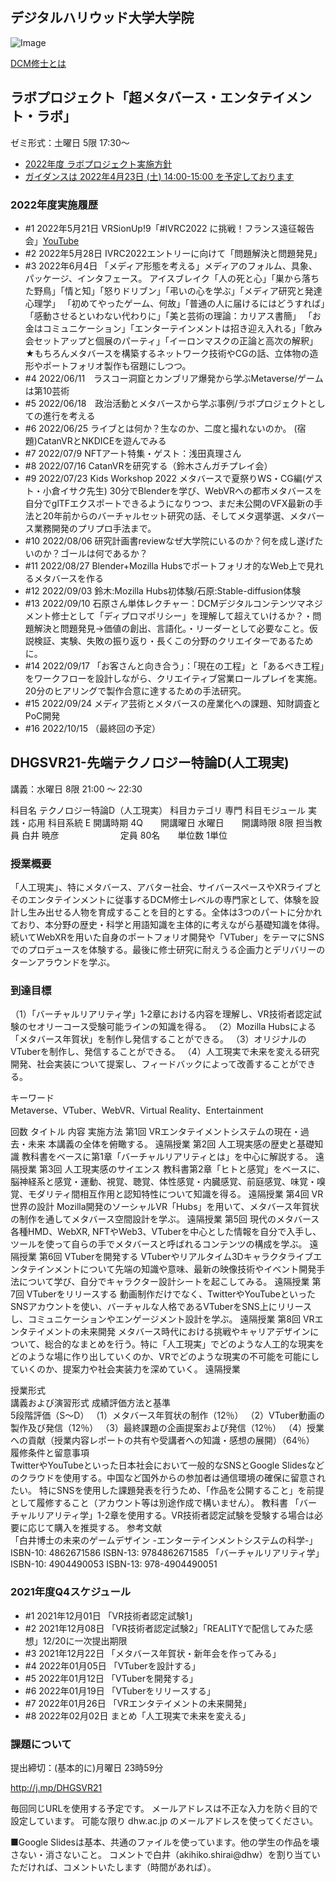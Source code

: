 ## デジタルハリウッド大学大学院

![Image](https://akihiko.shirai.as/dhgs/assets/202111-avatars.png)

[DCM修士とは](https://gs.dhw.ac.jp/education/dcm/) 

## ラボプロジェクト「超メタバース・エンタテイメント・ラボ」

ゼミ形式：土曜日 5限 17:30～

- [2022年度 ラボプロジェクト実施方針](https://gs.dhw.ac.jp/uploads/labproject.pdf)
- [ガイダンスは 2022年4月23日 (土) 14:00-15:00 を予定しております](https://twitter.com/o_ob/status/1496132127787991040?s=20&t=f-0XRRVndIA1qkLFmcFSAQ)

### 2022年度実施履歴
- #1 2022年5月21日 VRSionUp!9「#IVRC2022 に挑戦！フランス遠征報告会」[YouTube](https://www.youtube.com/watch?v=YRlzcQI-Z_s)
- #2 2022年5月28日 IVRC2022エントリーに向けて「問題解決と問題発見」
- #3 2022年6月4日 「メディア形態を考える」メディアのフォルム、具象、パッケージ、インタフェース。
アイスブレイク「人の死と心」「巣から落ちた野鳥」「情と知」「怒りドリブン」「弔いの心を学ぶ」「メディア研究と発達心理学」
「初めてやったゲーム、何故」「普通の人に届けるにはどうすれば」「感動させるといわない代わりに」「美と芸術の理論：カリアス書簡」
「お金はコミュニケーション」「エンターテインメントは招き迎え入れる」「飲み会セットアップと個展のパーティ」「イーロンマスクの正論と高次の解釈」
★もちろんメタバースを構築するネットワーク技術やCGの話、立体物の造形やポートフォリオ製作も宿題にしつつ。
- #4 2022/06/11　ラスコー洞窟とカンブリア爆発から学ぶMetaverse/ゲームは第10芸術
- #5 2022/06/18　政治活動とメタバースから学ぶ事例/ラボプロジェクトとしての進行を考える
- #6 2022/06/25 ライブとは何か？生なのか、二度と撮れないのか。 (宿題)CatanVRとNKDICEを遊んでみる
- #7 2022/07/9 NFTアート特集・ゲスト：浅田真理さん
- #8 2022/07/16 CatanVRを研究する（鈴木さんガチプレイ会）
- #9 2022/07/23 Kids Workshop 2022 メタバースで夏祭りWS・CG編(ゲスト・小倉イサク先生)
30分でBlenderを学び、WebVRへの都市メタバースを自分でglTFエクスポートできるようになりつつ、まだ未公開のVFX最新の手法と20年前からのバーチャルセット研究の話、そしてメタ選挙選、メタバース業務開発のプリプロ手法まで。
- #10 2022/08/06 研究計画書reviewなぜ大学院にいるのか？何を成し遂げたいのか？ゴールは何であるか？
- #11 2022/08/27 Blender+Mozilla Hubsでポートフォリオ的なWeb上で見れるメタバースを作る
- #12 2022/09/03 鈴木:Mozilla Hubs初体験/石原:Stable-diffusion体験
- #13 2022/09/10 石原さん単体レクチャー：DCMデジタルコンテンツマネジメント修士として「ディプロマポリシー」を理解して超えていけるか？・問題解決と問題発見→価値の創出、言語化。・リーダーとして必要なこと。仮説検証、実験、失敗の振り返り・長くこの分野のクリエイターであるために。
- #14 2022/09/17 「お客さんと向き合う」：「現在の工程」と「あるべき工程」をワークフローを設計しながら、クリエイティブ営業ロールプレイを実施。20分のヒアリングで製作合意に達するための手法研究。
- #15 2022/09/24 メディア芸術とメタバースの産業化への課題、知財調査とPoC開発
- #16 2022/10/15 （最終回の予定）



## DHGSVR21-先端テクノロジー特論D(人工現実) 

講義：水曜日 8限 21:00 ～ 22:30 

科目名	テクノロジー特論D（人工現実）
科目カテゴリ	専門
科目モジュール	実践・応用
科目系統	E
開講時期	4Q　　開講曜日	水曜日　　開講時限	8限
担当教員	白井 暁彦　　　　　　　定員	80名　　単位数	1単位

### 授業概要	
「人工現実」、特にメタバース、アバター社会、サイバースペースやXRライブとそのエンタテインメントに従事するDCM修士レベルの専門家として、体験を設計し生み出せる人物を育成することを目的とする。全体は3つのパートに分かれており、本分野の歴史・科学と用語知識を主体的に考えながら基礎知識を体得。続いてWebXRを用いた自身のポートフォリオ開発や「VTuber」をテーマにSNSでのプロデュースを体験する。最後に修士研究に耐えうる企画力とデリバリーのターンアラウンドを学ぶ。

### 到達目標	
（1）「バーチャルリアリティ学」1‐2章における内容を理解し、VR技術者認定試験のセオリーコース受験可能ラインの知識を得る。
（2）Mozilla Hubsによる「メタバース年賀状」を制作し発信することができる。
（3）オリジナルのVTuberを制作し、発信することができる。
（4）人工現実で未来を変える研究開発、社会実装について提案し、フィードバックによって改善することができる。

キーワード	
Metaverse、VTuber、WebVR、Virtual Reality、Entertainment

回数	タイトル	内容	実施方法
第1回	
VRエンタテイメントシステムの現在・過去・未来
本講義の全体を俯瞰する。
遠隔授業
第2回	
人工現実感の歴史と基礎知識
教科書をベースに第1章「バーチャルリアリティとは」を中心に解説する。
遠隔授業
第3回	
人工現実感のサイエンス
教科書第2章「ヒトと感覚」をベースに、脳神経系と感覚・運動、視覚、聴覚、体性感覚・内臓感覚、前庭感覚、味覚・嗅覚、モダリティ間相互作用と認知特性について知識を得る。
遠隔授業
第4回	
VR世界の設計
Mozilla開発のソーシャルVR「Hubs」を用いて、メタバース年賀状の制作を通してメタバース空間設計を学ぶ。
遠隔授業
第5回	
現代のメタバース
各種HMD、WebXR, NFTやWeb3、VTuberを中心とした情報を自分で入手し、ツールを使って自らの手でメタバースと呼ばれるコンテンツの構成を学ぶ。
遠隔授業
第6回	
VTuberを開発する
VTuberやリアルタイム3Dキャラクタライブエンタテインメントについて先端の知識や意味、最新の映像技術やイベント開発手法について学び、自分でキャラクター設計シートを起こしてみる。
遠隔授業
第7回	
VTuberをリリースする
動画制作だけでなく、TwitterやYouTubeといったSNSアカウントを使い、バーチャルな人格であるVTuberをSNS上にリリースし、コミュニケーションやエンゲージメント設計を学ぶ。
遠隔授業
第8回	
VRエンタテイメントの未来開発
メタバース時代における挑戦やキャリアデザインについて、総合的なまとめを行う。特に「人工現実」でどのような人工的な現実をどのような場に作り出していくのか、VRでどのような現実の不可能を可能にしていくのか、提案力や社会実装力を深めていく。
遠隔授業

授業形式	
講義および演習形式
成績評価方法と基準	
5段階評価（S～D）
（1）メタバース年賀状の制作（12％）
（2）VTuber動画の製作及び発信（12％）
（3）最終課題の企画提案および発信（12％）
（4）授業への貢献（授業内容レポートの共有や受講者への知識・感想の展開）（64％）
履修条件と留意事項	
TwitterやYouTubeといった日本社会において一般的なSNSとGoogle Slidesなどのクラウドを使用する。中国など国外からの参加者は通信環境の確保に留意されたい。
特にSNSを使用した課題発表を行うため、「作品を公開すること」を前提として履修すること（アカウント等は別途作成で構いません）。
教科書	
「バーチャルリアリティ学」1-2章を使用する。VR技術者認定試験を受験する場合は必要に応じて購入を推奨する。
参考文献	
「白井博士の未来のゲームデザイン -エンターテインメントシステムの科学-」ISBN-10: 4862671586 ISBN-13: 9784862671585
「バーチャルリアリティ学」 ISBN-10: 4904490053 ISBN-13: 978-4904490051

### 2021年度Q4スケジュール

- #1 2021年12月01日 「VR技術者認定試験1」
- #2 2021年12月08日 「VR技術者認定試験2」「REALITYで配信してみた感想」12/20に一次提出期限
- #3 2021年12月22日 「メタバース年賀状・新年会を作ってみる」
- #4 2022年01月05日 「VTuberを設計する」
- #5 2022年01月12日 「VTuberを開発する」
- #6 2022年01月19日 「VTuberをリリースする」
- #7 2022年01月26日 「VRエンタテイメントの未来開発」
- #8 2022年02月02日 まとめ「人工現実で未来を変える」

### 課題について

提出締切：(基本的に)月曜日 23時59分

http://j.mp/DHGSVR21 

毎回同じURLを使用する予定です。
メールアドレスは不正な入力を防ぐ目的で設定しています。
可能な限り dhw.ac.jp のメールアドレスを使ってください。

■Google Slidesは基本、共通のファイルを使っています。他の学生の作品を壊さない・消さないこと。
コメントで白井（akihiko.shirai@dhw）を割り当ていただければ、コメントいたします（時間があれば）。


